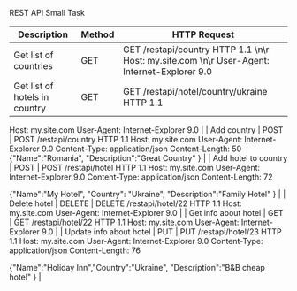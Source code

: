 REST API Small Task

| Description  | Method | HTTP Request|
| ------------- | ------------- |------------- |
| Get list of countries  | GET  |GET /restapi/country HTTP 1.1 \n\r Host: my.site.com \n\r User-Agent: Internet-Explorer 9.0 |
| Get list of hotels in country  | GET  | GET /restapi/hotel/country/ukraine HTTP 1.1
Host: my.site.com
User-Agent: Internet-Explorer 9.0 |
| Add country  | POST  | POST /restapi/country HTTP 1.1
Host: my.site.com
User-Agent: Internet-Explorer 9.0
Content-Type: application/json
Content-Length: 50
{"Name":"Romania", "Description":"Great Country" } |
| Add hotel to country | POST  | POST /restapi/hotel HTTP 1.1
Host: my.site.com
User-Agent: Internet-Explorer 9.0
Content-Type: application/json
Content-Length: 72

{"Name":"My Hotel", "Country": "Ukraine", "Description":"Family Hotel" } |
| Delete hotel  | DELETE  | DELETE /restapi/hotel/22 HTTP 1.1
Host: my.site.com
User-Agent: Internet-Explorer 9.0 |
| Get info about hotel | GET | GET /restapi/hotel/22 HTTP 1.1
Host: my.site.com
User-Agent: Internet-Explorer 9.0 |
| Update info about hotel  | PUT | PUT /restapi/hotel/23 HTTP 1.1
Host: my.site.com
User-Agent: Internet-Explorer 9.0
Content-Type: application/json
Content-Length: 76

{"Name":"Holiday Inn","Country":"Ukraine", "Description":"B&B cheap hotel" } |
